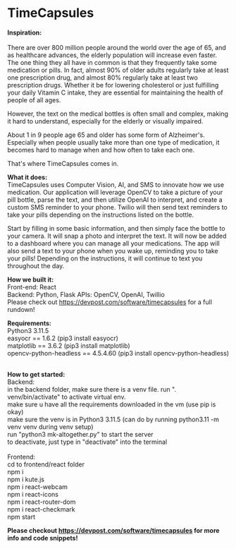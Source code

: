 # TimeCapsules
<b>Inspiration:</b> <br>
<br>
There are over 800 million people around the world over the age of 65, and as healthcare advances, the elderly population will increase even faster. The one thing they all have in common is that they frequently take some medication or pills. In fact, almost 90% of older adults regularly take at least one prescription drug, and almost 80% regularly take at least two prescription drugs. Whether it be for lowering cholesterol or just fulfilling your daily Vitamin C intake, they are essential for maintaining the health of people of all ages.

However, the text on the medical bottles is often small and complex, making it hard to understand, especially for the elderly or visually impaired.

About 1 in 9 people age 65 and older has some form of Alzheimer's. Especially when people usually take more than one type of medication, it becomes hard to manage when and how often to take each one.

That's where TimeCapsules comes in.

<b> What it does: </b>
<br>
TimeCapsules uses Computer Vision, AI, and SMS to innovate how we use medication. Our application will leverage OpenCV to take a picture of your pill bottle, parse the text, and then utilize OpenAI to interpret, and create a custom SMS reminder to your phone. Twilio will then send text reminders to take your pills depending on the instructions listed on the bottle.

Start by filling in some basic information, and then simply face the bottle to your camera. It will snap a photo and interpret the text. It will now be added to a dashboard where you can manage all your medications. The app will also send a text to your phone when you wake up, reminding you to take your pills! Depending on the instructions, it will continue to text you throughout the day.

<b> How we built it: </b> 
<br>
Front-end: React <br>
Backend: Python, Flask APIs: OpenCV, OpenAI, Twillio
<br>
Please check out https://devpost.com/software/timecapsules for a full rundown! 

<b> Requirements: </b> 
<br>
Python3 3.11.5 <br>
easyocr == 1.6.2 (pip3 install easyocr) <br>
matplotlib == 3.6.2 (pip3 install matplotlib) <br>
opencv-python-headless == 4.5.4.60 (pip3 install opencv-python-headless) <br>
<br>

<b> How to get started: </b> <br>
Backend: <br>
in the backend folder, make sure there is a venv file. run ". venv/bin/activate" to activate virtual env. <br>
make sure u have all the requirements downloaded in the vm (use pip is okay) <br>
make sure the venv is in Python3 3.11.5 (can do by running python3.11 -m venv venv during venv setup) <br>
run "python3 mk-altogether.py" to start the server <br>
to deactivate, just type in "deactivate" into the terminal <br>
<br>
Frontend:
<br>
cd to frontend/react folder <br>
npm i <br>
npm i kute.js <br>
npm i react-webcam <br>
npm i react-icons <br>
npm i react-router-dom <br>
npm i react-checkmark <br>
npm start <br>

<b> Please checkout https://devpost.com/software/timecapsules for more info and code snippets! </b>
